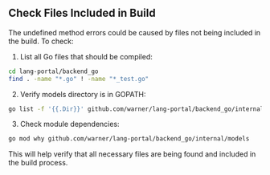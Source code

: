 ## Check Files Included in Build

The undefined method errors could be caused by files not being included in the build. To check:

1. List all Go files that should be compiled:
```bash
cd lang-portal/backend_go
find . -name "*.go" ! -name "*_test.go"
```

2. Verify models directory is in GOPATH:
```bash
go list -f '{{.Dir}}' github.com/warner/lang-portal/backend_go/internal/models
```

3. Check module dependencies:
```bash
go mod why github.com/warner/lang-portal/backend_go/internal/models
```

This will help verify that all necessary files are being found and included in the build process.